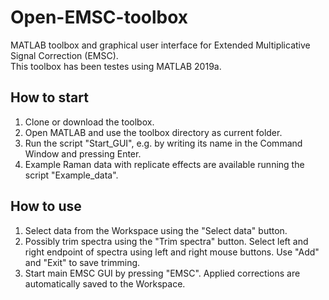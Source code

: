 # Open-EMSC-toolbox
MATLAB toolbox and graphical user interface for Extended Multiplicative Signal Correction (EMSC).  
This toolbox has been testes using MATLAB 2019a.  
  
## How to start
1. Clone or download the toolbox.
2. Open MATLAB and use the toolbox directory as current folder.
3. Run the script "Start_GUI", e.g. by writing its name in the Command Window and pressing Enter.
4. Example Raman data with replicate effects are available running the script "Example_data".

## How to use
1. Select data from the Workspace using the "Select data" button.
2. Possibly trim spectra using the "Trim spectra" button. Select left and right endpoint of spectra using left and right mouse buttons. Use "Add" and "Exit" to save trimming.
3. Start main EMSC GUI by pressing "EMSC". Applied corrections are automatically saved to the Workspace.
